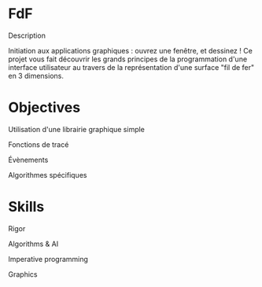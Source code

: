 # FdF
Description

Initiation aux applications graphiques : ouvrez une fenêtre, et dessinez ! Ce projet vous fait découvrir les grands principes de la programmation d'une interface utilisateur au travers de la représentation d'une surface "fil de fer" en 3 dimensions.

# Objectives

Utilisation d'une librairie graphique simple

Fonctions de tracé 

Évènements 

Algorithmes spécifiques 

# Skills

Rigor 

Algorithms & AI 

Imperative programming 

Graphics 
